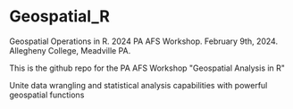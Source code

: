 # Geospatial_R
Geospatial Operations in R. 2024 PA AFS Workshop. 
February 9th, 2024. Allegheny College, Meadville PA.

This is the github repo for the PA AFS Workshop "Geospatial Analysis in R"

Unite data wrangling and statistical analysis capabilities with powerful geospatial functions


